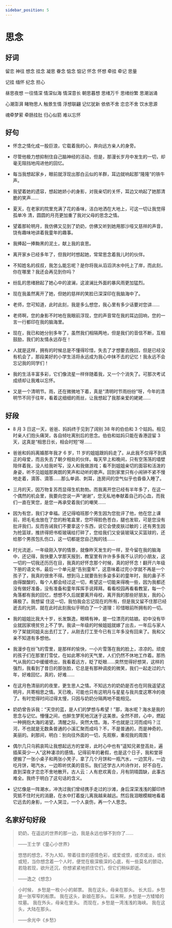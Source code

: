 ```yaml
---
sidebar_position: 5
---
```


# 思念

## 好词

留恋 神往 想念 挂念 凝思 眷念 惦念 惦记 怀念 怀想 牵挂 牵记 思量

记挂 缅怀 纪念 担心

昼思夜想 一往情深 情深似海 情深意长 朝思暮想 思绪万千 思绪纷繁 思潮汹涌

心潮澎湃 睹物思人 触景生情 浮想联翩 记忆犹新 依依不舍 恋恋不舍 饮水思源

魂牵梦萦 牵肠挂肚 归心似箭 难以忘怀

## 好句

- 怀念之情化成一股巨浪，它载着我的心，奔向远方亲人的身旁。

- 尽管他极力想抑制住自己脑神经的活动，但是，那漫长岁月中发生的一切，却毫无阻挡地闯进他的回忆。

- 每当我想起家乡，眼前就浮现出那白云似的羊群，耳边就响起那“隆隆”的铁牛声。

- 我望着她的遗容，想起她娇小的身影，对我亲切的关怀，耳边又响起了她那清脆的笑声……
- 夏天，在老家的院里充满了花的香味，洁白地洒在大地上，可这一切让我觉得孤单冷 清，圆圆的月亮更加重了我对父母的思念之情。

- 望着那轮明月，我仿佛又见到了奶奶，仿佛又听到她用那沙哑又慈祥的声音，饶有趣味地讲着我童年的趣事。

- 我捧起一捧黝黑的泥土，献上我的哀思。

- 离开家乡已经多年了，但我时时想起她，常常思念着我儿时的伙伴。

- 不知姓名的叔叔，我怎么能忘呢？是你将我从滔滔洪水中托上了岸，而此刻，你在哪里？我还会再见到你吗？

- 纷乱的思绪掀起了她心中的波澜，这波澜比外面的暴风雨更加猛烈。

- 现在我虽然离开了她，但她的慈祥的笑脸已深深印在我脑海中了。

- 老师，您可知道，此时此刻，我是多么想您，我心里有多少话要对您讲……

- 老师啊，您的身影不时地在我眼前浮现，您的声音常在我的耳边回响，您的一言一行都印在我的脑海里。

- 现在，我已和她分别多年了，虽然我们相隔两地，但是我们的音信不断，互相鼓励，我们的友情永远存在！

- 人就是这样，拥有的时候总是不懂得珍惜，失去了才想要去挽回，但是已经没有机会了，那段美好的小学生活将永远成为我心中抹不去的记忆！我永远不会忘记我的同学们！

- 我的生活丰富多彩，它们像流星一样伴随着我，又一个个消失了。可那次考试成绩却让我难以忘怀。

- 又是一个清明节。雨，还在微微地下着，真是“清明时节雨纷纷”呀，今年的清明节不同于往年，看着这细细的雨丝，让我想起了我那亲爱的姥姥……

## 好段

- 8 月 3 日这一天，爸爸、妈妈终于见到了阔别 38 年的伯伯和 3 个姑妈。相见时亲人们抱头痛哭，各自倾吐离别后的思念。伯伯和姑妈只能在香港逗留 3 天，这真是“相思日长，相会时短”呀……

- 爸爸和妈妈离婚那年我才 6 岁，11 岁的姐姐跟妈妈走了。从此我不仅得不到真正的母爱，而且失去了朝夕相处的伙伴。每天早上和晚间，只有空荡荡的墙壁陪伴着我，没人给我听写，没人和我做游戏；看不到姐姐亲切的面容和活泼的身姿，听不见姐姐那爽朗的笑声和动听的歌声。回到家里只有小闹钟不紧不慢地走着，滴答、滴答……那么单调、刺耳，连房间的空气似乎也昏昏入睡了。

- 三月的天，因万物复苏而显得生机勃勃。而我离开您已经有半年多了，在这一个偶然的机会里，我要向您说一声“谢谢”，您无私地奉献着自己的心血，而我们一直在笑您，是您一再承受着我们的嘲笑……

- 因为有您，我们才幸福。还记得咱班那个男生因为您批评了他，他在您上课前，把毛毛虫放在了您的粉笔盒里，您吓得脸色苍白，腿也发软，可是您没有批评我们，反而告诫我们不要拿这个东西，说它会使皮肤过敏的；还有男生因为抢篮球，推挤得把书柜玻璃给打碎了，您给我们又安装玻璃又买篮球的，还给那个男孩包扎伤口，这一切都是您自己掏的钱……

- 时光流逝，一年级刚入学的情景，就像昨天发生的一样，至今留在我的脑海中，还记得，我快要入学那天报到，教室里有许许多多我不认识的小朋友，这一切的一切我还历历在目，我真的好怀念那个时候，真的好怀念！翻开六年级下册的语文书，最后一个单元是“告别童年”，这意味着过完小学就不再是一个孩子了，我真的很舍不得。想到马上就要告别多姿多彩的童年时，我的鼻子不由得酸酸的，每个人都会经过这一切，希望这一切能来得晚一些，因为我都还没有做好准备，没有准备和童年挥挥手说拜拜。看看校园再看看教室，每一个角落都有我的回忆，想想不久后就要离开母校，离开我的那些好朋友，我的心痛极了。我想留 住这一切，我怕我会忘记现在的所有，但是我又留不住那已经逝去的光阴，就在此时此刻我似乎明白了一个道理：珍惜眼前所拥有的一切。

- 我的姐姐比我大十岁，长发飘逸，眼睛有神，是一位漂亮的姑娘。初中没有毕业就因家境贫穷上不了学。我读一年级的时候姐姐就嫁了出去，一年后与家人吵了架就同姐夫出去打工了，从刚去打工至今已有三年多没有回来了。我和父亲不知道有多想他。

- 我漫步在纷飞的雪里，是那样的愉快，一小片雪落在我的脸上，凉凉的。顽皮的孩子们在那里打雪仗，在如此寒冷的天气里，人们仍然不休地工作着。那热气从我的口中缓缓喷出，我看着远方，眨了眨眼……突然觉得好想哭，这样的强烈，我看到了昔日的那张脸，它总是有那种调皮的微笑，我们一起走过的六年，好难回忆，真的，好难……

- 在这月色清丽的的夜里，更生思人之情。不知远方的奶奶是否也在同我遥望这明月，共寄相思之情。天已晚，可能也只有这明月与星星与我共度这寒冷的夜了。有时觉得时间过得太慢，只因与奶奶分隔两地不能相见。

- 奶奶曾告诉我：“天空的蓝，是人们的梦想与希望！”那，海水呢？海水是我的思念与记忆。懵懂之间，也醉生梦死地沉迷于这美景。全然不顾，心中，燃起一种拥抱大海的渴望。清醒之际，突然大悟。海，不也就是江河而成吗？江河，不也就是无数条普通的小溪汇聚而成吗？不，不是普通的，而是神奇的，美丽的。刹那间，明白：别向往外面的一切，先观察，重视我的周围！

- 偶尔几只乌鸦哀鸣让我想起远方的堂哥，此时心中也有“遥知兄弟登高处，遍插茱萸少一人”这种凄凉的感情。记得前年的暑假，也是这个日子，我和堂哥便搬了一张小桌子和两张小凳子，拿了几个月饼和一瓶汽水，一边赏月，一边吃月饼，喝汽水，一边聆听优美的音乐。我们还学古人吟诗作对，好不自在，直到深夜才恋恋不舍地散开。古人云：人有悲欢离合，月有阴晴圆缺，此事古难全。我终于明白了这句话的含义。

- 记忆像是一阵潮水，冲洗过我们曾经携手走过的沙滩，身后深深浅浅的脚印终究抵不住时光的消磨，在水中打着旋儿离我越来越远。然后我泪眼模糊地看着它远去的身影，一个人哭泣，一个人哀伤，再一个人思念。

## 名家好句好段

> 奶奶，在遥远的世界的那一边，我是永远也够不到你了……
>
> ——王士学《童心小世界》

> 悠悠的想念，不为人知，带着往昔的感情色彩，或爱或恨，或浓或淡，或长或短，当你想念着一个人时，便觉在极深极深的心底，有一些莫名的颤动，若隐若现，欲升还沉，你想紧紧地抓住它们，但它们稍纵即逝。
>
> ——逸之《想念》

> 小时候，
> 乡愁是一枚小小的邮票。
> 我在这头，母亲在那头。
> 长大后，乡愁是一张窄窄的船票。
> 我在这头，新娘在那头。
> 后来啊，乡愁是一方矮矮的坟墓。
> 我在外头，母亲在里头。
> 而现在，乡愁是一湾浅浅的海峡。
> 我在这头，大陆在那头。
>
> ——余光中《乡愁》
